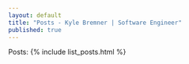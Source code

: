 ```yaml
---
layout: default
title: "Posts - Kyle Bremner | Software Engineer"
published: true
---
```


Posts:
{% include list_posts.html %}